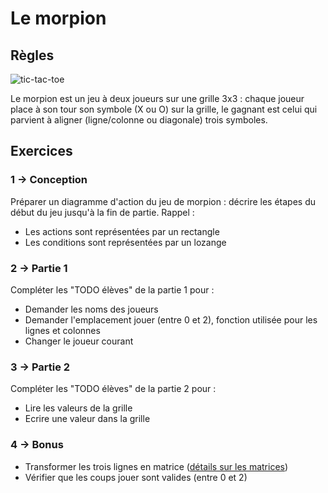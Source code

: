 # Le morpion
## Règles
![tic-tac-toe](https://images-eu.ssl-images-amazon.com/images/I/41yg3KWfkQL.png)

Le morpion est un jeu à deux joueurs sur une grille 3x3 : chaque joueur place à son tour son symbole (X ou O) sur la grille, le gagnant est celui qui parvient à aligner (ligne/colonne ou diagonale) trois symboles.

## Exercices

### 1 -> Conception
Préparer un diagramme d'action du jeu de morpion : décrire les étapes du début du jeu jusqu'à la fin de partie.
Rappel :
* Les actions sont représentées par un rectangle
* Les conditions sont représentées par un lozange

### 2 -> Partie 1
Compléter les "TODO élèves" de la partie 1 pour :
* Demander les noms des joueurs
* Demander l'emplacement jouer (entre 0 et 2), fonction utilisée pour les lignes et colonnes 
* Changer le joueur courant

### 3 -> Partie 2
Compléter les "TODO élèves" de la partie 2 pour :
* Lire les valeurs de la grille
* Ecrire une valeur dans la grille

### 4 -> Bonus
* Transformer les trois lignes en matrice ([détails sur les matrices](https://developpement-informatique.com/article/229/les-matrices-en-python))
* Vérifier que les coups jouer sont valides (entre 0 et 2)
